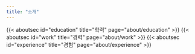 ```yaml
---
title: "소개"
---
```


{{< aboutsec id="education"  title="학력"  page="about/education"  >}}
{{< aboutsec id="work"       title="경력"  page="about/work"       >}}
{{< aboutsec id="experience" title="경험"  page="about/experience" >}}
